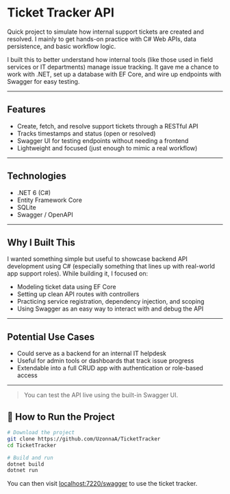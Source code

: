 # Ticket Tracker API

Quick project to simulate how internal support tickets are created and resolved. I mainly to get hands-on practice with C# Web APIs, data persistence, and basic workflow logic.

I built this to better understand how internal tools (like those used in field services or IT departments) manage issue tracking. It gave me a chance to work with .NET, set up a database with EF Core, and wire up endpoints with Swagger for easy testing.

---

## Features

- Create, fetch, and resolve support tickets through a RESTful API
- Tracks timestamps and status (open or resolved)
- Swagger UI for testing endpoints without needing a frontend
- Lightweight and focused (just enough to mimic a real workflow)

---

## Technologies

- .NET 6 (C#)
- Entity Framework Core
- SQLite
- Swagger / OpenAPI

---

## Why I Built This

I wanted something simple but useful to showcase backend API development using C# (especially something that lines up with real-world app support roles). While building it, I focused on:
- Modeling ticket data using EF Core
- Setting up clean API routes with controllers
- Practicing service registration, dependency injection, and scoping
- Using Swagger as an easy way to interact with and debug the API

---

## Potential Use Cases

- Could serve as a backend for an internal IT helpdesk
- Useful for admin tools or dashboards that track issue progress
- Extendable into a full CRUD app with authentication or role-based access

---

> You can test the API live using the built-in Swagger UI.


## 🔧 How to Run the Project
```bash
# Download the project
git clone https://github.com/UzonnaA/TicketTracker
cd TicketTracker

# Build and run
dotnet build
dotnet run
```
You can then visit [localhost:7220/swagger](https://localhost:7220/swagger) to use the ticket tracker.


